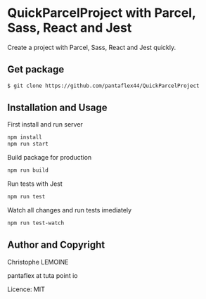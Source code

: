 # QuickParcelProject with Parcel, Sass, React and Jest

Create a project with Parcel, Sass, React and Jest quickly.

## Get package

```bash
$ git clone https://github.com/pantaflex44/QuickParcelProject
```

## Installation and Usage

First install and run server

```bash
npm install
npm run start
```

Build package for production

```bash
npm run build
```

Run tests with Jest

```bash
npm run test
```

Watch all changes and run tests imediately

```bash
npm run test-watch
```

## Author and Copyright

Christophe LEMOINE

pantaflex at tuta point io

Licence: MIT
